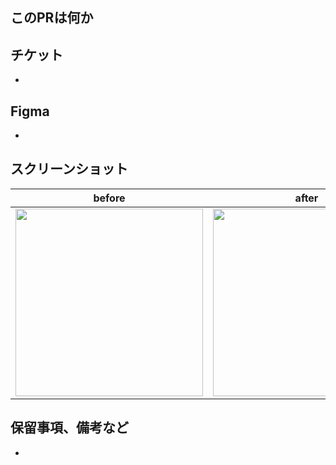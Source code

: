 ## このPRは何か


## チケット
-  

## Figma
-  

## スクリーンショット
before | after | figma
:--: | :--: | :--:
<img src="" width="300" /> | <img src="" width="300" /> | <img src="" width="300" />

## 保留事項、備考など
- 